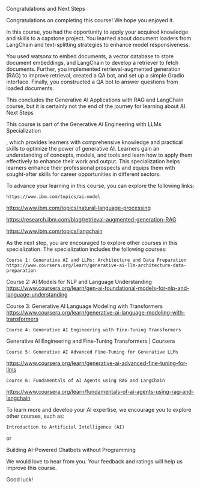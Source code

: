 Congratulations and Next Steps

Congratulations on completing this course! We hope you enjoyed it. 

In this course, you had the opportunity to apply your acquired knowledge and skills to a capstone project. You learned about document loaders from LangChain and text-splitting strategies to enhance model responsiveness.

You used watsonx to embed documents, a vector database to store document embeddings, and LangChain to develop a retriever to fetch documents. Further, you implemented retrieval-augmented generation (RAG) to improve retrieval, created a QA bot, and set up a simple Gradio interface. Finally, you constructed a QA bot to answer questions from loaded documents.

This concludes the Generative AI Applications with RAG and LangChain course, but it is certainly not the end of the journey for learning about AI.
Next Steps

 This course is part of the Generative AI Engineering with LLMs Specialization

, which provides learners with comprehensive knowledge and practical skills to optimize the power of generative AI. Learners gain an understanding of concepts, models, and tools and learn how to apply them effectively to enhance their work and output. This specialization helps learners enhance their professional prospects and equips them with sought-after skills for career opportunities in different sectors.

To advance your learning in this course, you can explore the following links:

    https://www.ibm.com/topics/ai-model

https://www.ibm.com/topics/natural-language-processing

https://research.ibm.com/blog/retrieval-augmented-generation-RAG

https://www.ibm.com/topics/langchain

As the next step, you are encouraged to explore other courses in this specialization. The specialization includes the following courses:

    Course 1: Generative AI and LLMs: Architecture and Data Preparation https://www.coursera.org/learn/generative-ai-llm-architecture-data-preparation

Course 2: AI Models for NLP and Language Understanding https://www.coursera.org/learn/gen-ai-foundational-models-for-nlp-and-language-understanding

Course 3: Generative AI Language Modeling with Transformers https://www.coursera.org/learn/generative-ai-language-modeling-with-transformers

    Course 4: Generative AI Engineering with Fine-Tuning Transformers

Generative AI Engineering and Fine-Tuning Transformers | Coursera

    Course 5: Generative AI Advanced Fine-Tuning for Generative LLMs

https://www.coursera.org/learn/generative-ai-advanced-fine-tuning-for-llms

    Course 6: Fundamentals of AI Agents using RAG and LangChain

https://www.coursera.org/learn/fundamentals-of-ai-agents-using-rag-and-langchain

To learn more and develop your AI expertise, we encourage you to explore other courses, such as:

    Introduction to Artificial Intelligence (AI)

 or 

Building AI-Powered Chatbots without Programming

We would love to hear from you. Your feedback and ratings will help us improve this course. 

Good luck!